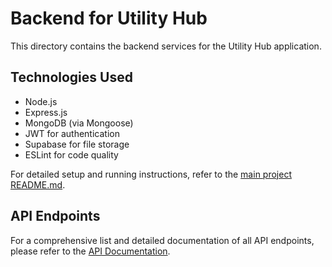 # Backend for Utility Hub

This directory contains the backend services for the Utility Hub application.

## Technologies Used

*   Node.js
*   Express.js
*   MongoDB (via Mongoose)
*   JWT for authentication
*   Supabase for file storage
*   ESLint for code quality

For detailed setup and running instructions, refer to the [main project README.md](../../README.md).

## API Endpoints

For a comprehensive list and detailed documentation of all API endpoints, please refer to the [API Documentation](docs/README.md).
